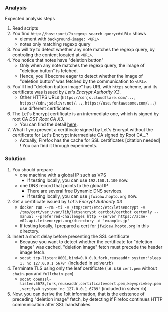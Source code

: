 ###  Analysis
Expected analysis steps

1. Read scripts
1. You find `http://host:port/?<regexp search query>#<URL>` shows
   - element with `background-image: <URL>`
   - notes only matching regexp query
1. You will try to detect whether any note matches the regexp query, by controling the content located at `<URL>`.
1. You notice that notes have "deletion button"
   - Only when any note matches the regexp query, the image of "deletion button" is fetched.
   - Hence, you'll become eager to detect whether the image of "deletion button" was fetched by the communication to `<URL>`.
1. You'll find "deletion button image" has URL with `https` scheme, and its certificate was issued by *Let's Encrypt Authority X3*.
   - Other HTTPS URLs (`https://cdnjs.cloudflare.com/...`, `https://cdn.jsdelivr.net/...`, `https://use.fontawesome.com/...`) use different certificates.
1. The Let's Encrypt certificate is an intermediate one, which is signed by root CA *DST Root CA X3*.
   - You can find the detail [here](https://letsencrypt.org/certificates/).
1. What if you present a certificate signed by Let's Encrypt without the certificate for Let's Encrypt intermediate CA signed by Root CA...?
   - Actually, Firefox has the cache for SSL certificates [citation needed] ! You can find it through experiments.


### Solution

1. You should prepare
   - one machine with a global IP such as VPS
     - If testing locally, you can use `192.168.1.100` now.
   - one DNS record that points to the global IP
     - There are several free Dynamic DNS services.
     - If testing locally, you can use `jfwioaw.hopto.org` now.
1. Get a certificate issued by *Let's Encrypt Authority X3*
   - `docker run --rm -ti -v /tmp/cert/etc:/etc/letsencrypt -v /tmp/cert/var:/var/lib/letsencrypt certbot/certbot certonly --manual --preferred-challenges http --server https://acme-v02.api.letsencrypt.org/directory -d 'example.jp'`
   - If testing locally, I prepared a cert for `jfwioaw.hopto.org` in this directory.
1. Insert a short delay before presenting the SSL certificate
   - Because you want to detect whether the certificate for "deletion image" was cached, "deletion image" fetch must precede the header image fetch.
   - `socat tcp-listen:8001,bind=0.0.0.0,fork,reuseaddr system:'sleep 1; nc 127.0.0.1 5678'` (included in solver.rb)
1. Terminate TLS using only the leaf certificate (i.e. use `cert.pem` without `chain.pem` and `fullchain.pem`)
   - `socat openssl-listen:5678,fork,reuseaddr,certificate=cert.pem,key=privkey.pem,verify=0 system:'nc 127.0.0.1 6789'` (included in solver.rb)
1. Now, you can derive the 1bit information, that is the existence of preceding "deletion image" fetch, by detecting if Firefox continues HTTP communication after SSL handshakes.
